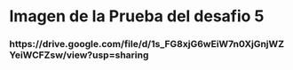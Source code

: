 <h1>Imagen de la Prueba del desafio 5</h1>
<h3>https://drive.google.com/file/d/1s_FG8xjG6wEiW7n0XjGnjWZYeiWCFZsw/view?usp=sharing</h3>
<br>

